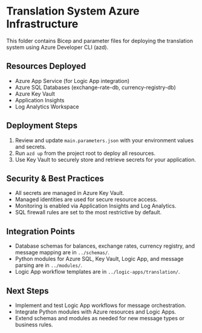 # Translation System Azure Infrastructure

This folder contains Bicep and parameter files for deploying the translation system using Azure Developer CLI (azd).

## Resources Deployed

- Azure App Service (for Logic App integration)
- Azure SQL Databases (exchange-rate-db, currency-registry-db)
- Azure Key Vault
- Application Insights
- Log Analytics Workspace

## Deployment Steps

1. Review and update `main.parameters.json` with your environment values and secrets.
2. Run `azd up` from the project root to deploy all resources.
3. Use Key Vault to securely store and retrieve secrets for your application.

## Security & Best Practices

- All secrets are managed in Azure Key Vault.
- Managed identities are used for secure resource access.
- Monitoring is enabled via Application Insights and Log Analytics.
- SQL firewall rules are set to the most restrictive by default.

## Integration Points

- Database schemas for balances, exchange rates, currency registry, and message mapping are in `../schemas/`.
- Python modules for Azure SQL, Key Vault, Logic App, and message parsing are in `../modules/`.
- Logic App workflow templates are in `../logic-apps/translation/`.

## Next Steps

- Implement and test Logic App workflows for message orchestration.
- Integrate Python modules with Azure resources and Logic Apps.
- Extend schemas and modules as needed for new message types or business rules.
